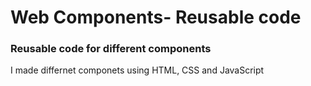 <h1>Web Components- Reusable code</h1>
<h3>Reusable code for different components</h3>
<p>I made differnet componets using HTML, CSS and JavaScript</p>
